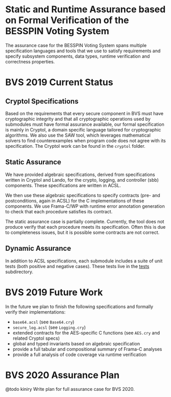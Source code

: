 # Static and Runtime Assurance based on Formal Verification of the BESSPIN Voting System

The assurance case for the BESSPIN Voting System spans multiple specification
languages and tools that we use to satisfy requirements and specify subsystem
components, data types, runtime verification and correctness properties.

# BVS 2019 Current Status

## Cryptol Specifications

Based on the requirements that every secure component in BVS must have
cryptographic integrity and that all cryptographic operations used by
submodules must have formal assurance available, our formal
specification is mainly in Cryptol, a domain specific language tailored
for cryptographic algorithms. We also use the SAW tool, which leverages
mathematical solvers to find counterexamples when program code does not
agree with its specification. The Cryptol work can be found in the
`cryptol` folder.

## Static Assurance 

We have provided algebraic specifications, derived from specifications written
in Cryptol and Lando, for the crypto, logging, and controller (sbb) components.
These specifications are written in ACSL.

We then use these algebraic specifications to specify contracts (pre- and
postconditions, again in ACSL) for the C implementations of these components. We
use Frama-C/WP with runtime error annotation generation to check that each
procedure satisfies its contract.

The static assurance case is partially complete. Currently, the tool does not
produce verify that each procedure meets its specification. Often this is due to
completeness issues, but it is possible some contracts are not correct.

## Dynamic Assurance

In addition to ACSL specifications, each submodule includes a suite of unit
tests (both positive and negative cases). These tests live in the [tests](source/tests) subdirectory.

# BVS 2019 Future Work

In the future we plan to finish the following specifications and
formally verify their implementations:
- `base64.acsl` (see `Base64.cry`)
- `secure_log.acsl` (see `Logging.cry`)
- extended contracts for the AES-specific C functions (see `AES.cry` and
  related Cryptol specs)
- global and typed invariants based on algebraic specification
- provide a full tabular and compositional summary of Frama-C analyses
- provide a full analysis of code coverage via runtime verification

# BVS 2020 Assurance Plan

@todo kiniry Write plan for full assurance case for BVS 2020.
